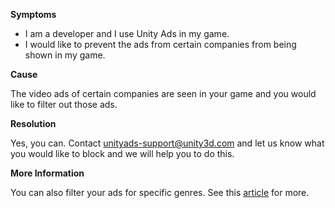 

**Symptoms**


- I am a developer and I use Unity Ads in my game.
- I would like to prevent the ads from certain companies from being shown in my game.



**Cause**



The video ads of certain companies are seen in your game and you would like to filter out those ads.



**Resolution**



Yes, you can. Contact unityads-support@unity3d.com and let us know what you would like to block and we will help you to do this.



**More Information**



You can also filter your ads for specific genres. See this [article](https://support.unity3d.com/hc/en-us/articles/208247846) for more.





